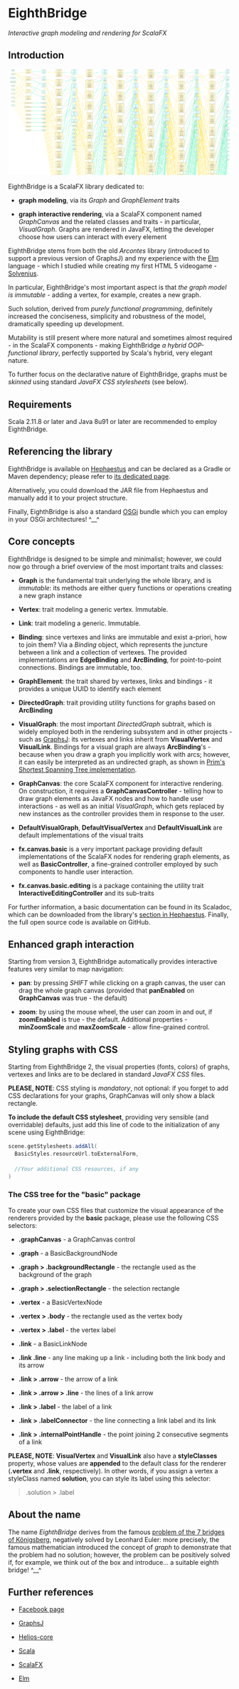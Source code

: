 # EighthBridge

*Interactive graph modeling and rendering for ScalaFX*


## Introduction

![GraphPlan screenshot](screenshots/GraphPlan.png)


EighthBridge is a ScalaFX library dedicated to:

* **graph modeling**, via its *Graph* and *GraphElement* traits

* **graph interactive rendering**, via a ScalaFX component named *GraphCanvas* and the related classes and traits - in particular, *VisualGraph*. Graphs are rendered in JavaFX, letting the developer choose how users can interact with every element


EighthBridge stems from both the old *Arcontes* library (introduced to support a previous version of GraphsJ) and my experience with the [Elm](http://elm-lang.org/) language - which I studied while creating my first HTML 5 videogame - [Solvenius](http://gianlucacosta.info/solvenius/).

In particular, EighthBridge's most important aspect is that *the graph model is immutable* - adding a vertex, for example, creates a new graph.

Such solution, derived from *purely functional programming*, definitely increased the conciseness, simplicity and robustness of the model, dramatically speeding up development.

Mutability is still present where more natural and sometimes almost required - in the ScalaFX components - making EighthBridge *a hybrid OOP-functional library*, perfectly supported by Scala's hybrid, very elegant nature.

To further focus on the declarative nature of EighthBridge, graphs must be *skinned* using standard *JavaFX CSS stylesheets* (see below).


## Requirements

Scala 2.11.8 or later and Java 8u91 or later are recommended to employ EighthBridge.


## Referencing the library

EighthBridge is available on [Hephaestus](https://bintray.com/giancosta86/Hephaestus) and can be declared as a Gradle or Maven dependency; please refer to [its dedicated page](https://bintray.com/giancosta86/Hephaestus/EighthBridge).

Alternatively, you could download the JAR file from Hephaestus and manually add it to your project structure.

Finally, EighthBridge is also a standard [OSGi](http://www.slideshare.net/giancosta86/introduction-to-osgi-56290394) bundle which you can employ in your OSGi architectures! ^\_\_^


## Core concepts

EighthBridge is designed to be simple and minimalist; however, we could now go through a brief overview of the most important traits and classes:

* **Graph** is the fundamental trait underlying the whole library, and is *immutable*: its methods are either query functions or operations creating a new graph instance

* **Vertex**: trait modeling a generic vertex. Immutable.

* **Link**: trait modeling a generic. Immutable.

* **Binding**: since vertexes and links are immutable and exist a-priori, how to join them? Via a *Binding* object, which represents the juncture between a link and a collection of vertexes. The provided implementations are **EdgeBinding** and **ArcBinding**, for point-to-point connections. Bindings are immutable, too.

* **GraphElement**: the trait shared by vertexes, links and bindings - it provides a unique UUID to identify each element

* **DirectedGraph**: trait providing utility functions for graphs based on **ArcBinding**

* **VisualGraph**: the most important *DirectedGraph* subtrait, which is widely employed both in the rendering subsystem and in other projects - such as [GraphsJ](https://github.com/giancosta86/GraphsJ): its vertexes and links inherit from **VisualVertex** and **VisualLink**. Bindings for a visual graph are always **ArcBinding**'s - because when you draw a graph you implicitly work with arcs; however, it can easily be interpreted as an undirected graph, as shown in [Prim's Shortest Spanning Tree implementation](https://github.com/giancosta86/GraphsJ-scenarios).

* **GraphCanvas**: the core ScalaFX component for interactive rendering. On construction, it requires a **GraphCanvasController** - telling how to draw graph elements as JavaFX nodes and how to handle user interactions - as well as an initial *VisualGraph*, which gets replaced by new instances as the controller provides them in response to the user.

* **DefaultVisualGraph**, **DefaultVisualVertex** and **DefaultVisualLink** are default implementations of the visual traits

* **fx.canvas.basic** is a very important package providing default implementations of the ScalaFX nodes for rendering graph elements, as well as **BasicController**, a fine-grained controller employed by such components to handle user interaction.

* **fx.canvas.basic.editing** is a package containing the utility trait **InteractiveEditingController** and its sub-traits

For further information, a basic documentation can be found in its Scaladoc, which can be downloaded from the library's [section in Hephaestus](https://bintray.com/giancosta86/Hephaestus/EighthBridge). Finally, the full open source code is available on GitHub.


## Enhanced graph interaction

Starting from version 3, EighthBridge automatically provides interactive features very similar to map navigation:

* **pan**: by pressing *SHIFT* while clicking on a graph canvas, the user can drag the whole graph canvas (provided that **panEnabled** on **GraphCanvas** was true - the default)

* **zoom**: by using the mouse wheel, the user can zoom in and out, if **zoomEnabled** is true - the default. Additional properties - **minZoomScale** and **maxZoomScale** - allow fine-grained control.



## Styling graphs with CSS

Starting from EighthBridge 2, the visual properties (fonts, colors) of graphs, vertexes and links are to be declared in standard *JavaFX CSS* files.

**PLEASE, NOTE**: CSS styling is *mandatory*, not optional: if you forget to add CSS declarations for your graphs, GraphCanvas will only show a black rectangle.

**To include the default CSS stylesheet**, providing very sensible (and overridable) defaults, just add this line of code to the initialization of any scene using EighthBridge:

```scala
scene.getStylesheets.addAll(
  BasicStyles.resourceUrl.toExternalForm,

  //Your additional CSS resources, if any
)
```

### The CSS tree for the "basic" package

To create your own CSS files that customize the visual appearance of the renderers provided by the **basic** package, please use the following CSS selectors:

* **.graphCanvas** - a GraphCanvas control

* **.graph** - a BasicBackgroundNode

* **.graph > .backgroundRectangle** - the rectangle used as the background of the graph

* **.graph > .selectionRectangle** - the selection rectangle

* **.vertex** - a BasicVertexNode

* **.vertex > .body** - the rectangle used as the vertex body

* **.vertex > .label** - the vertex label

* **.link** - a BasicLinkNode

* **.link .line** - any line making up a link - including both the link body and its arrow

* **.link > .arrow** - the arrow of a link

* **.link > .arrow > .line** - the lines of a link arrow

* **.link > .label** - the label of a link

* **.link > .labelConnector** - the line connecting a link label and its link

* **.link > .internalPointHandle** - the point joining 2 consecutive segments of a link


**PLEASE, NOTE**: **VisualVertex** and **VisualLink** also have a **styleClasses** property, whose values are **appended** to the default class for the renderer (**.vertex** and **.link**, respectively). In other words, if you assign a vertex a styleClass named **solution**, you can style its label using this selector:

> .solution > .label


## About the name

The name *EighthBridge* derives from the famous [problem of the 7 bridges of Königsberg](https://en.wikipedia.org/wiki/Seven_Bridges_of_K%C3%B6nigsberg), negatively solved by Leonhard Euler: more precisely, the famous mathematician introduced the concept of *graph* to demonstrate that the problem had no solution; however, the problem can be positively solved if, for example, we think out of the box and introduce... a suitable eighth bridge! ^\_\_^


## Further references

* [Facebook page](https://www.facebook.com/EighthBridge-190637781313301)

* [GraphsJ](https://github.com/giancosta86/GraphsJ)

* [Helios-core](https://github.com/giancosta86/Helios-core)

* [Scala](http://scala-lang.org/)

* [ScalaFX](http://scalafx.org/)

* [Elm](http://elm-lang.org/)

